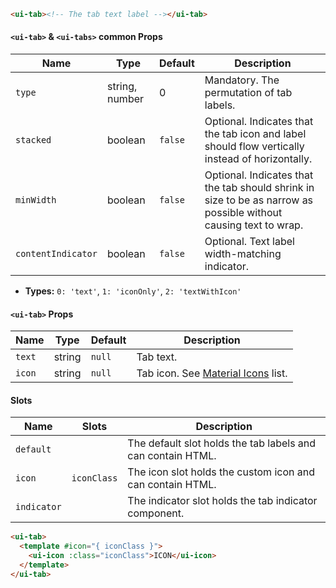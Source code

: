 ```html
<ui-tab><!-- The tab text label --></ui-tab>
```

#### `<ui-tab>` & `<ui-tabs>` common Props

| Name               | Type           | Default | Description                                                                                                      |
| ------------------ | -------------- | ------- | ---------------------------------------------------------------------------------------------------------------- |
| `type`             | string, number | 0       | Mandatory. The permutation of tab labels.                                                                        |
| `stacked`          | boolean        | `false` | Optional. Indicates that the tab icon and label should flow vertically instead of horizontally.                  |
| `minWidth`         | boolean        | `false` | Optional. Indicates that the tab should shrink in size to be as narrow as possible without causing text to wrap. |
| `contentIndicator` | boolean        | `false` | Optional. Text label width-matching indicator.                                                                   |

- **Types:** `0: 'text'`, `1: 'iconOnly'`, `2: 'textWithIcon'`

#### `<ui-tab>` Props

| Name   | Type   | Default | Description                                    |
| ------ | ------ | ------- | ---------------------------------------------- |
| `text` | string | `null`  | Tab text.                                      |
| `icon` | string | `null`  | Tab icon. See [Material Icons](/#/icons) list. |

#### Slots

| Name        | Slots       | Description                                                 |
| ----------- | ----------- | ----------------------------------------------------------- |
| `default`   |             | The default slot holds the tab labels and can contain HTML. |
| `icon`      | `iconClass` | The icon slot holds the custom icon and can contain HTML.   |
| `indicator` |             | The indicator slot holds the tab indicator component.       |

```html
<ui-tab>
  <template #icon="{ iconClass }">
    <ui-icon :class="iconClass">ICON</ui-icon>
  </template>
</ui-tab>
```
